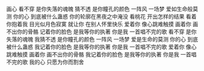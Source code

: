 画心
看不穿 是你失落的魂魄
猜不透 是你瞳孔的颜色
一阵风 一场梦 爱如生命般莫测
你的心 到底被什么蛊惑
你的轮廓在黑夜之中淹没
看桃花 开出怎样的结果
看着你抱着我 目光似月色寂寞
就让你 在别人怀里快乐
爱着你 像心跳难触摸
画着你 画不出你的骨骼
记着你的脸色 是我等你的执著
你是我 一首唱不完的歌
看不穿 是你失落的魂魄
我猜不透 是你瞳孔的颜色
一阵风 一场梦 爱是生命的莫测
你的心 到底被什么蛊惑
我记着你的脸色 是我等你的执著
你是我 一首唱不完的歌
爱着你 像心跳难触摸
画着你 画不出你的骨骼
我记着你的脸色 是我等你的执著
你是我 一首唱不完的歌
我的心 只愿为你而割舍